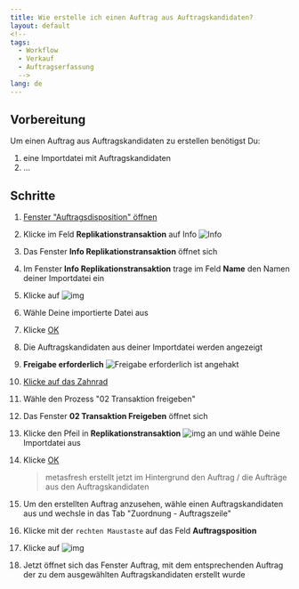 ```yaml
---
title: Wie erstelle ich einen Auftrag aus Auftragskandidaten?  
layout: default
<!--
tags:
  - Workflow
  - Verkauf
  - Auftragserfassung
  -->
lang: de
---
```


## Vorbereitung
Um einen Auftrag aus Auftragskandidaten zu erstellen benötigst Du:

1. eine Importdatei mit Auftragskandidaten
1. ...

## Schritte
1. [Fenster "Auftragsdisposition" öffnen](Wie_finde_und_öffne_ich_ein_Fenster)
1. Klicke im Feld **Replikationstransaktion** auf Info ![Info](../images/de_feld_replikationstransaktion.png)
1. Das Fenster **Info Replikationstransaktion** öffnet sich
1. Im Fenster **Info Replikationstransaktion** trage im Feld **Name** den Namen deiner Importdatei ein
1. Klicke auf ![img](../images/icons/Refresh16.png)
1. Wähle Deine importierte Datei aus
1. Klicke [OK](Wie_bestaetige_ich_eine_Aktion)
1. Die Auftragskandidaten aus deiner Importdatei werden angezeigt
1. **Freigabe erforderlich** ![Freigabe erforderlich](../images/de_feld_Freigabe_erforderlich.png) ist angehakt
1. [Klicke auf das Zahnrad](Wie_starte_ich_Zahnrad_Prozesse)
1. Wähle den Prozess "02 Transaktion freigeben"
1. Das Fenster **02 Transaktion Freigeben** öffnet sich
1. Klicke den Pfeil in **Replikationstransaktion** ![img](../images/de_feld_Transaktion_Freigeben.png) an und wähle Deine Importdatei aus
1. Klicke [OK](Wie_bestaetige_ich_eine_Aktion)

	>metasfresh erstellt jetzt im Hintergrund den Auftrag / die Aufträge aus den Auftragskandidaten
	
1. Um den erstellten Auftrag anzusehen, wähle einen Auftragskandidaten aus und wechsle in das Tab "Zuordnung - Auftragszeile"
1. Klicke mit der `rechten Maustaste` auf das Feld **Auftragsposition** 
1. Klicke auf ![img](../images/icons/ZoomAcross16.png) 
1. Jetzt öffnet sich das Fenster Auftrag, mit dem entsprechenden Auftrag der zu dem ausgewählten Auftragskandidaten erstellt wurde
	
	
	

	
